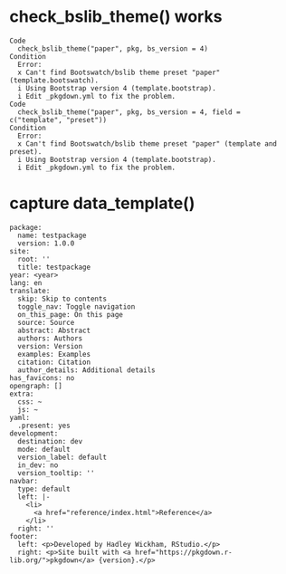 # check_bslib_theme() works

    Code
      check_bslib_theme("paper", pkg, bs_version = 4)
    Condition
      Error:
      x Can't find Bootswatch/bslib theme preset "paper" (template.bootswatch).
      i Using Bootstrap version 4 (template.bootstrap).
      i Edit _pkgdown.yml to fix the problem.
    Code
      check_bslib_theme("paper", pkg, bs_version = 4, field = c("template", "preset"))
    Condition
      Error:
      x Can't find Bootswatch/bslib theme preset "paper" (template and preset).
      i Using Bootstrap version 4 (template.bootstrap).
      i Edit _pkgdown.yml to fix the problem.

# capture data_template()

    package:
      name: testpackage
      version: 1.0.0
    site:
      root: ''
      title: testpackage
    year: <year>
    lang: en
    translate:
      skip: Skip to contents
      toggle_nav: Toggle navigation
      on_this_page: On this page
      source: Source
      abstract: Abstract
      authors: Authors
      version: Version
      examples: Examples
      citation: Citation
      author_details: Additional details
    has_favicons: no
    opengraph: []
    extra:
      css: ~
      js: ~
    yaml:
      .present: yes
    development:
      destination: dev
      mode: default
      version_label: default
      in_dev: no
      version_tooltip: ''
    navbar:
      type: default
      left: |-
        <li>
          <a href="reference/index.html">Reference</a>
        </li>
      right: ''
    footer:
      left: <p>Developed by Hadley Wickham, RStudio.</p>
      right: <p>Site built with <a href="https://pkgdown.r-lib.org/">pkgdown</a> {version}.</p>
    

